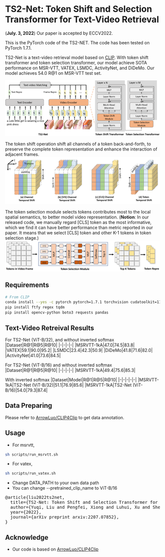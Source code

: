 # TS2-Net: Token Shift and Selection Transformer for Text-Video Retrieval

(**July. 3, 2022**) Our paper is accepted by ECCV2022.

This is the PyTorch code of the TS2-NET. The code has been tested on PyTorch 1.7.1.

TS2-Net is a text-video retrieval model based on [CLIP](https://github.com/openai/CLIP). With token shift transformer and token selection transformer, our model achieve SOTA performance on MSR-VTT, VATEX, LSMDC, ActivityNet, and DiDeMo. Our model achieves 54.0 R@1 on MSR-VTT test set.

![ts2_net](pics/framework.png)

The token shift operation shift all channels of a token back-and-forth, to preserve the complete token representation and enhance the interaction of adjacent frames.
![tokenshift](pics/tokenshift.png)

The token selection module selects tokens contributes most to the local spatial semantics, to better model video representation.
(**Notion**: In our released code, we manually regard [CLS] token as the most informative, which we find it can have better performance than metric reported in our paper. It means that we select [CLS] token and other K-1 tokens in token selection stage.)
![tokenselect](pics/token_selection.png)
## Requirements
```sh
# From CLIP
conda install --yes -c pytorch pytorch=1.7.1 torchvision cudatoolkit=11.0
pip install ftfy regex tqdm
pip install opencv-python boto3 requests pandas
```

## Text-Video Retreival Results

For TS2-Net (ViT-B/32), and without inverted softmax
|Dataset|R@1|R@5|R@10|
|-|-|-|-|
|MSRVTT-1kA|47.0|74.5|83.8|
|VATEX|59.1|90.0|95.2|
|LSMDC|23.4|42.3|50.9|
|DiDeMo|41.8|71.6|82.0|
|ActivityNet|41.0|73.6|84.5|

For TS2-Net (ViT-B/16) and without inverted softmax
|Dataset|R@1|R@5|R@10|
|-|-|-|-|
|MSRVTT-1kA|49.4|75.6|85.3|

With inverted softmax
|Dataset|Model|R@1|R@5|R@10|
|-|-|-|-|-|
|MSRVTT-1kA|TS2-Net (ViT-B/32)|51.1|76.9|85.6|
|MSRVTT-1kA|TS2-Net (ViT-B/16)|54.0|79.3|87.4|

## Data Preparing 

Please refer to [ArrowLuo/CLIP4Clip](https://github.com/ArrowLuo/CLIP4Clip) to get data annotation.

## Usage
* For msrvtt, 
```sh
sh scripts/run_msrvtt.sh
```
* For vatex,
```sh
sh scripts/run_vatex.sh
``` 
* Change DATA_PATH to your own data path
* You can change --pretrained_clip_name to ViT-B/16

<!-- ### Citation
If you find this code to be useful for your research, please consider citing.
<pre>
@inproceedings{liu2022ts2net,
      title={TS2-Net: Token Shift and Selection Transformer for Text-Video Retrieval}, 
      author={Yuqi, Liu and Pengfei, Xiong and Luhui, Xu and Shengming, Cao and Qin, Jin},
      year={2022},
      booktitle={Proceedings of the European Conference on Computer Vision (ECCV)},
}-->
<pre>
@article{liu2022ts2net,
  title={TS2-Net: Token Shift and Selection Transformer for Text-Video Retrieval},
  author={Yuqi, Liu and Pengfei, Xiong and Luhui, Xu and Shengming, Cao and Qin, Jin},
  year={2022},
  journal={arXiv preprint arxiv:2207.07852},
}
</pre> 

## Acknowledge
* Our code is based on [ArrowLuo/CLIP4Clip](https://github.com/ArrowLuo/CLIP4Clip)
